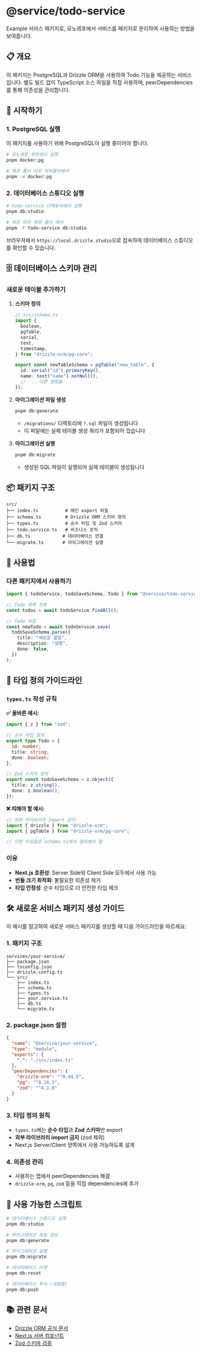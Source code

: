 # @service/todo-service

Example 서비스 패키지로, 모노레포에서 서비스를 패키지로 분리하여 사용하는 방법을 보여줍니다.

## 📋 개요

이 패키지는 PostgreSQL과 Drizzle ORM을 사용하여 Todo 기능을 제공하는 서비스입니다. 별도 빌드 없이 TypeScript 소스 파일을 직접 사용하며, peerDependencies를 통해 의존성을 관리합니다.

## 🚀 시작하기

### 1. PostgreSQL 실행

이 패키지를 사용하기 위해 PostgreSQL이 실행 중이어야 합니다.

```bash
# 모노레포 루트에서 실행
pnpm docker:pg

# 레포 폴더 아무 하위폴더에서
pnpm -w docker:pg
```

### 2. 데이터베이스 스튜디오 실행

```bash
# todo-service 디렉토리에서 실행
pnpm db:studio

# 레포 아무 하위 폴더 에서
pnpm -F todo-service db:studio
```

브라우저에서 `https://local.drizzle.studio`으로 접속하여 데이터베이스 스튜디오를 확인할 수 있습니다.

## 🗄️ 데이터베이스 스키마 관리

### 새로운 테이블 추가하기

1. **스키마 정의**

   ```typescript
   // src/schema.ts
   import {
     boolean,
     pgTable,
     serial,
     text,
     timestamp,
   } from "drizzle-orm/pg-core";

   export const newTableSchema = pgTable("new_table", {
     id: serial("id").primaryKey(),
     name: text("name").notNull(),
     // ... 다른 컬럼들
   });
   ```

2. **마이그레이션 파일 생성**

   ```bash
   pnpm db:generate
   ```

   - `/migrations/` 디렉토리에 `?.sql` 파일이 생성됩니다
   - 이 파일에는 실제 테이블 생성 쿼리가 포함되어 있습니다

3. **마이그레이션 실행**
   ```bash
   pnpm db:migrate
   ```
   - 생성된 SQL 파일이 실행되어 실제 테이블이 생성됩니다

## 📦 패키지 구조

```
src/
├── index.ts          # 메인 export 파일
├── schema.ts         # Drizzle ORM 스키마 정의
├── types.ts          # 순수 타입 및 Zod 스키마
├── todo.service.ts   # 비즈니스 로직
├── db.ts            # 데이터베이스 연결
└── migrate.ts       # 마이그레이션 실행
```

## 🔧 사용법

### 다른 패키지에서 사용하기

```typescript
import { todoService, todoSaveSchema, Todo } from "@service/todo-service";

// Todo 목록 조회
const todos = await todoService.findAll();

// Todo 저장
const newTodo = await todoService.save(
  todoSaveSchema.parse({
    title: "새로운 할일",
    description: "설명",
    done: false,
  })
);
```

## 📝 타입 정의 가이드라인

### `types.ts` 작성 규칙

**✅ 올바른 예시:**

```typescript
import { z } from "zod";

// 순수 타입 정의
export type Todo = {
  id: number;
  title: string;
  done: boolean;
};

// Zod 스키마 정의
export const todoSaveSchema = z.object({
  title: z.string(),
  done: z.boolean(),
});
```

**❌ 피해야 할 예시:**

```typescript
// 외부 라이브러리 import 금지
import { drizzle } from "drizzle-orm";
import { pgTable } from "drizzle-orm/pg-core";

// 이런 타입들은 schema.ts에서 정의해야 함
```

### 이유

- **Next.js 호환성**: Server Side와 Client Side 모두에서 사용 가능
- **번들 크기 최적화**: 불필요한 의존성 제거
- **타입 안정성**: 순수 타입으로 더 안전한 타입 체크

## 🛠️ 새로운 서비스 패키지 생성 가이드

이 예시를 참고하여 새로운 서비스 패키지를 생성할 때 다음 가이드라인을 따르세요:

### 1. 패키지 구조

```
services/your-service/
├── package.json
├── tsconfig.json
├── drizzle.config.ts
└── src/
    ├── index.ts
    ├── schema.ts
    ├── types.ts
    ├── your.service.ts
    ├── db.ts
    └── migrate.ts
```

### 2. package.json 설정

```json
{
  "name": "@service/your-service",
  "type": "module",
  "exports": {
    ".": "./src/index.ts"
  },
  "peerDependencies": {
    "drizzle-orm": "^0.44.5",
    "pg": "^8.16.3",
    "zod": "^4.1.8"
  }
}
```

### 3. 타입 정의 원칙

- `types.ts`에는 **순수 타입**과 **Zod 스키마**만 export
- **외부 라이브러리 import 금지** (zod 제외)
- Next.js Server/Client 양쪽에서 사용 가능하도록 설계

### 4. 의존성 관리

- 사용하는 앱에서 peerDependencies 해결
- `drizzle-orm`, `pg`, `zod` 등을 직접 dependencies에 추가

## 🎯 사용 가능한 스크립트

```bash
# 데이터베이스 스튜디오 실행
pnpm db:studio

# 마이그레이션 파일 생성
pnpm db:generate

# 마이그레이션 실행
pnpm db:migrate

# 데이터베이스 리셋
pnpm db:reset

# 데이터베이스 푸시 (개발용)
pnpm db:push
```

## 📚 관련 문서

- [Drizzle ORM 공식 문서](https://orm.drizzle.team/)
- [Next.js 서버 컴포넌트](https://nextjs.org/docs/app/building-your-application/rendering/server-components)
- [Zod 스키마 검증](https://zod.dev/)
